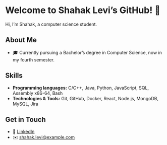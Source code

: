 # Welcome to Shahak Levi’s GitHub! 👋

Hi, I’m Shahak, a computer science student.

## About Me

* 🎓 Currently pursuing a Bachelor’s degree in Computer Science, now in my fourth semester.

## Skills

* **Programming languages:** C/C++, Java, Python, JavaScript, SQL, Assembly x86-64, Bash
* **Technologies & Tools:** Git, GitHub, Docker, React, Node.js, MongoDB, MySQL, Jira

## Get in Touch

* 🔗 [LinkedIn](https://www.linkedin.com/in/shahak-levi)
* ✉️ [shahak.levi@example.com](mailto:shahak.levi@example.com)
